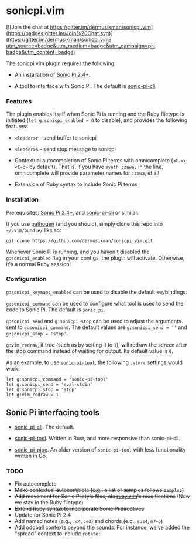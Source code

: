 # sonicpi.vim

[![Join the chat at https://gitter.im/dermusikman/sonicpi.vim](https://badges.gitter.im/Join%20Chat.svg)](https://gitter.im/dermusikman/sonicpi.vim?utm_source=badge&utm_medium=badge&utm_campaign=pr-badge&utm_content=badge)

The sonicpi vim plugin requires the following:

* An installation of [Sonic Pi 2.4+](http://www.sonic-pi.net/).

* A tool to interface with Sonic Pi. The default is [sonic-pi-cli](https://github.com/Widdershin/sonic-pi-cli/).


### Features

The plugin enables itself when Sonic Pi is running and the Ruby filetype is initiated (`let g:sonicpi_enabled = 0` to disable), and provides the following features:

* `<leader>r` - send buffer to sonicpi

* `<leader>S` - send stop message to sonicpi

* Contextual autocompletion of Sonic Pi terms with omnicomplete (`<C-x><C-o>` by default). That is, if you have `synth :zawa,` in the line, omnicomplete will provide parameter names for `:zawa`, et al!

* Extension of Ruby syntax to include Sonic Pi terms


### Installation

Prerequisites: [Sonic Pi 2.4+](http://www.sonic-pi.net/), and [sonic-pi-cli](https://github.com/Widdershin/sonic-pi-cli/) or similar.

If you use [pathogen](https://github.com/tpope/vim-pathogen) (and you should), simply clone this repo into `~/.vim/bundle/` like so:

`git clone https://github.com/dermusikman/sonicpi.vim.git`

Whenever Sonic Pi is running, and you haven't disabled the `g:sonicpi_enabled` flag in your configs, the plugin will activate. Otherwise, it's a normal Ruby session!


### Configuration

`g:sonicpi_keymaps_enabled` can be used to disable the default keybindings.

`g:sonicpi_command` can be used to configure what tool is used to send the
code to Sonic Pi. The default is `sonic_pi`.

`g:sonicpi_send` and `g:sonicpi_stop` can be used to adjust the arguments sent
to `g:sonicpi_command`. The default values are `g:sonicpi_send = ''` and
`g:sonicpi_stop = 'stop'`.

`g:vim_redraw`, if true (such as by setting it to `1`), will redraw the screen
after the stop command instead of waiting for output. Its default value is
`0`.

As an example, to use
[`sonic-pi-tool`](https://github.com/lpil/sonic-pi-tool/), the following
`.vimrc` settings would work:

```vim
let g:sonicpi_command = 'sonic-pi-tool'
let g:sonicpi_send = 'eval-stdin'
let g:sonicpi_stop = 'stop'
let g:vim_redraw = 1
```

## Sonic Pi interfacing tools

* [sonic-pi-cli](https://github.com/Widdershin/sonic-pi-cli/). The default.

* [sonic-pi-tool](https://github.com/lpil/sonic-pi-tool). Written in Rust, and more responsive than sonic-pi-cli.

* [sonic-pi-pipe](https://github.com/lpil/sonic-pi-tool/tree/master/old). An
older version of `sonic-pi-tool` with less functionality written in Go.

### TODO

* ~~Fix autocomplete~~
* ~~Make contextual autocomplete (e.g., a list of samples follows `samples`)~~
* ~~Add movement for Sonic Pi style files, ala [ruby.vim](https://github.com/vim-ruby/vim-ruby/blob/master/doc/vim-ruby.txt)'s modifications~~ (Now we stay in the Ruby filetype)
* ~~Extend Ruby syntax to incorporate Sonic Pi directives~~
* ~~Update for Sonic Pi 2.4~~
* Add named notes (e.g., `:c4`, `:e2`) and chords (e.g., `sus4`, `m7+5`)
* Add oddball contexts beyond the sounds. For instance, we've added the "spread" context to include `rotate:`
